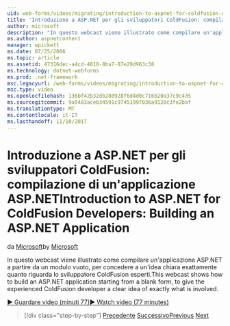 ```yaml
---
uid: web-forms/videos/migrating/introduction-to-aspnet-for-coldfusion-developers-building-an-aspnet-application
title: 'Introduzione a ASP.NET per gli sviluppatori ColdFusion: compilazione di un''applicazione ASP.NET | Documenti Microsoft'
author: microsoft
description: "In questo webcast viene illustrato come compilare un'applicazione ASP.NET a partire da un modulo vuoto, per concedere a un'idea chiara di esattamente ciò che lo sviluppatore ColdFusion esperti..."
ms.author: aspnetcontent
manager: wpickett
ms.date: 07/25/2006
ms.topic: article
ms.assetid: 47316dec-a4cd-4818-8ba7-87e29d963c38
ms.technology: dotnet-webforms
ms.prod: .net-framework
msc.legacyurl: /web-forms/videos/migrating/introduction-to-aspnet-for-coldfusion-developers-building-an-aspnet-application
msc.type: video
ms.openlocfilehash: 136bf42b32db280928f6d4d0c716b20a37c9c435
ms.sourcegitcommit: 9a9483aceb34591c97451997036a9120c3fe2baf
ms.translationtype: MT
ms.contentlocale: it-IT
ms.lasthandoff: 11/10/2017
---
```

<a name="introduction-to-aspnet-for-coldfusion-developers-building-an-aspnet-application"></a><span data-ttu-id="ffe71-103">Introduzione a ASP.NET per gli sviluppatori ColdFusion: compilazione di un'applicazione ASP.NET</span><span class="sxs-lookup"><span data-stu-id="ffe71-103">Introduction to ASP.NET for ColdFusion Developers: Building an ASP.NET Application</span></span>
====================
<span data-ttu-id="ffe71-104">da [Microsoft](https://github.com/microsoft)</span><span class="sxs-lookup"><span data-stu-id="ffe71-104">by [Microsoft](https://github.com/microsoft)</span></span>

<span data-ttu-id="ffe71-105">In questo webcast viene illustrato come compilare un'applicazione ASP.NET a partire da un modulo vuoto, per concedere a un'idea chiara esattamente quanto riguarda lo sviluppatore ColdFusion esperti.</span><span class="sxs-lookup"><span data-stu-id="ffe71-105">This webcast shows how to build an ASP.NET application starting from a blank form, to give the experienced ColdFusion developer a clear idea of exactly what is involved.</span></span>

[<span data-ttu-id="ffe71-106">&#9654; Guardare video (minuti 77)</span><span class="sxs-lookup"><span data-stu-id="ffe71-106">&#9654; Watch video (77 minutes)</span></span>](https://channel9.msdn.com/Blogs/ASP-NET-Site-Videos/introduction-to-aspnet-for-coldfusion-developers-building-an-aspnet-application)

>[!div class="step-by-step"]
<span data-ttu-id="ffe71-107">[Precedente](intro-to-aspnet-for-coldfusion-developers-adding-aspnet-to-your-repertoire.md)
[Successivo](interop-between-php-and-the-windows-platform.md)</span><span class="sxs-lookup"><span data-stu-id="ffe71-107">[Previous](intro-to-aspnet-for-coldfusion-developers-adding-aspnet-to-your-repertoire.md)
[Next](interop-between-php-and-the-windows-platform.md)</span></span>
